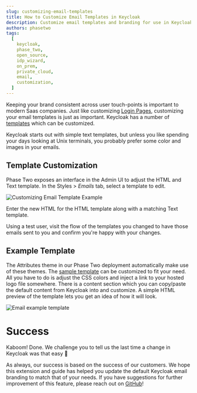 ```yaml
---
slug: customizing-email-templates
title: How to Customize Email Templates in Keycloak
description: Customize email templates and branding for use in Keycloak
authors: phasetwo
tags:
  [
    keycloak,
    phase_two,
    open_source,
    idp_wizard,
    on_prem,
    private_cloud,
    email,
    customization,
  ]
---
```


Keeping your brand consistent across user touch-points is important to modern Saas companies. Just like customizing [Login Pages](https://phasetwo.io/blog/customizing-login-pages), customizing your email templates is just as important. Keycloak has a number of [templates](https://phasetwo.io/docs/getting-started/email#content-templates) which can be customized.

Keycloak starts out with simple text templates, but unless you like spending your days looking at Unix terminals, you probably prefer some color and images in your emails.

<!--truncate-->

## Template Customization

Phase Two exposes an interface in the Admin UI to adjust the HTML and Text template. In the Styles > _Emails_ tab, select a template to edit.

![Customizing Email Template Example](/blog/2024-04-08-email-templates.png)

Enter the new HTML for the HTML template along with a matching Text template.

Using a test user, visit the flow of the templates you changed to have those emails sent to you and confirm you're happy with your changes.

## Example Template

The Attributes theme in our Phase Two deployment automatically make use of these themes. The [sample template](https://github.com/p2-inc/keycloak-themes) can be customized to fit your need. All you have to do is adjust the CSS colors and inject a link to your hosted logo file somewhere. There is a content section which you can copy/paste the default content from Keycloak into and customize. A simple HTML preview of the template lets you get an idea of how it will look.

![Email example template](/blog/2024-04-08-email-example-phaseII.png)

# Success

Kaboom! Done. We challenge you to tell us the last time a change in Keycloak was that easy 💪

As always, our success is based on the success of our customers. We hope this extension and guide has helped you update the default Keycloak email branding to match that of your needs. If you have suggestions for further improvement of this feature, please reach out on [GitHub](https://github.com/p2-inc)!
